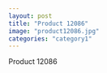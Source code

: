 ```yaml
---
layout: post
title: "Product 12086"
image: "product12086.jpg"
categories: "category1"
---
```

Product 12086
